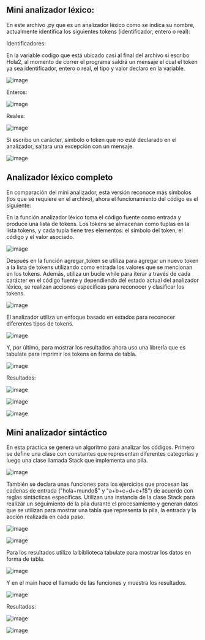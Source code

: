 ## Mini analizador léxico:

En este archivo .py que es un analizador léxico como se indica su nombre, actualmente identifica los siguientes tokens (identificador, entero o real):

Identificadores:

En la variable codigo que está ubicado casi al final del archivo si escribo Hola2, al momento de correr el programa saldrá un mensaje el cual el token ya sea identificador, entero o real, el tipo y valor declaro en la variable.
 
![image](https://github.com/JosGpe/Compiladores/assets/100324579/753125e6-408d-4add-bdf6-6c44b48f1389)

Enteros:

![image](https://github.com/JosGpe/Compiladores/assets/100324579/9080665f-a7ec-49ed-9dfe-9a0942cacfcf)

Reales:

![image](https://github.com/JosGpe/Compiladores/assets/100324579/004d7955-a942-41a6-8d18-3b325ba558de)

Si escribo un carácter, símbolo o token que no esté declarado en el analizador, saltara una excepción con un mensaje.  

![image](https://github.com/JosGpe/Compiladores/assets/100324579/30e73238-a7d9-4056-b8fe-964a3388e8bd)

## Analizador léxico completo

En comparación del mini analizador, esta versión reconoce más símbolos (los que se requiere en el archivo), ahora el funcionamiento del código es el siguiente: 

En la función analizador léxico toma el código fuente como entrada y produce una lista de tokens. Los tokens se almacenan como tuplas en la lista tokens, y cada tupla tiene tres elementos: el símbolo del token, el código y el valor asociado.

![image](https://github.com/JosGpe/Compiladores/assets/100324579/4229925d-1ccf-44d4-a4b5-a24c3acb6693)

Después en la función agregar_token se utiliza para agregar un nuevo token a la lista de tokens utilizando como entrada los valores que se mencionan en los tokens.  Además, utiliza un bucle while para iterar a través de cada carácter en el código fuente y dependiendo del estado actual del analizador léxico, se realizan acciones específicas para reconocer y clasificar los tokens.  

![image](https://github.com/JosGpe/Compiladores/assets/100324579/6970b51a-3990-4535-bbf9-9f74247f38fb)

El analizador utiliza un enfoque basado en estados para reconocer diferentes tipos de tokens.

![image](https://github.com/JosGpe/Compiladores/assets/100324579/a4e54418-cc5c-4584-82cf-861f6a089e83)

Y, por último, para mostrar los resultados ahora uso una librería que es tabulate para imprimir los tokens en forma de tabla.

![image](https://github.com/JosGpe/Compiladores/assets/100324579/9c6de79c-f79e-4722-a3d0-b9b305371e06)

Resultados:

![image](https://github.com/JosGpe/Compiladores/assets/100324579/446a7d70-8940-4826-920e-bd4530c354ec)

![image](https://github.com/JosGpe/Compiladores/assets/100324579/56356ca6-189f-4cd7-9239-3122fb375544)

![image](https://github.com/JosGpe/Compiladores/assets/100324579/d3cfb209-ed51-4b3a-a121-aba63b5aab52)

## Mini analizador sintáctico 

En esta practica se genera un algoritmo para analizar los códigos. Primero se define una clase con constantes que representan diferentes categorías y luego una clase llamada Stack que implementa una pila. 

![image](https://github.com/JosGpe/Compiladores/assets/100324579/76660549-d5d1-44ea-a602-1053c6f16046)

También se declara unas funciones para los ejercicios que procesan las cadenas de entrada ("hola+mundo$" y "a+b+c+d+e+f$") de acuerdo con reglas sintácticas específicas. Utilizan una instancia de la clase Stack para realizar un seguimiento de la pila durante el procesamiento y generan datos que se utilizan para mostrar una tabla que representa la pila, la entrada y la acción realizada en cada paso.

![image](https://github.com/JosGpe/Compiladores/assets/100324579/ab085043-af53-4dc5-b3c5-46f4a438b10c)

![image](https://github.com/JosGpe/Compiladores/assets/100324579/ff87855c-5841-4e6c-a665-7b348dea8891)

Para los resultados utilizo la biblioteca tabulate para mostrar los datos en forma de tabla.

![image](https://github.com/JosGpe/Compiladores/assets/100324579/d1c1c219-61ba-4115-b6b8-a60125823591)

Y en el main hace el llamado de las funciones y muestra los resultados. 

![image](https://github.com/JosGpe/Compiladores/assets/100324579/e1d93592-3d19-492b-8325-7487501b3485)

Resultados: 

![image](https://github.com/JosGpe/Compiladores/assets/100324579/4566b23a-5046-445f-8f90-57cec24c9398)

![image](https://github.com/JosGpe/Compiladores/assets/100324579/82e2f971-a3fc-4e0a-81e3-422319c7b37c)
